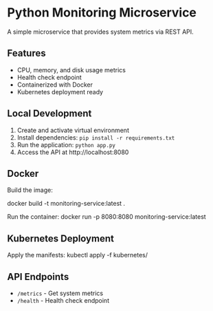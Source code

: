 # Python Monitoring Microservice

A simple microservice that provides system metrics via REST API.

## Features

- CPU, memory, and disk usage metrics
- Health check endpoint
- Containerized with Docker
- Kubernetes deployment ready

## Local Development

1. Create and activate virtual environment
2. Install dependencies: `pip install -r requirements.txt`
3. Run the application: `python app.py`
4. Access the API at http://localhost:8080

## Docker

Build the image:

docker build -t monitoring-service:latest .


Run the container:
docker run -p 8080:8080 monitoring-service:latest


## Kubernetes Deployment

Apply the manifests:
kubectl apply -f kubernetes/


## API Endpoints

- `/metrics` - Get system metrics
- `/health` - Health check endpoint